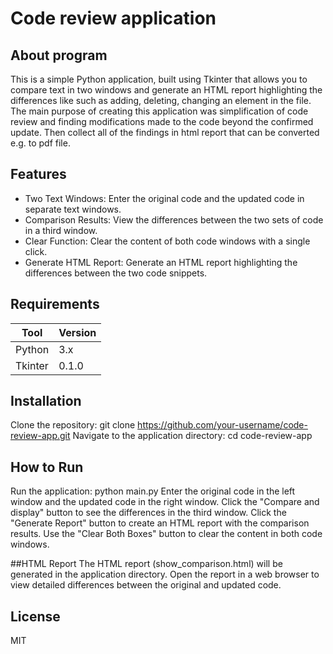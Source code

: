 # Code review application
## About program
This is a simple Python application, built using Tkinter that allows you to compare text in two windows and generate an HTML report highlighting the differences like such as adding, deleting, changing an element in the file. The main purpose of creating this application was simplification of code review and finding modifications made to the code beyond the confirmed update. Then collect all of the findings in html report that can be converted e.g. to pdf file.

## Features
- Two Text Windows: Enter the original code and the updated code in separate text windows.
- Comparison Results: View the differences between the two sets of code in a third window.
- Clear Function: Clear the content of both code windows with a single click.
- Generate HTML Report: Generate an HTML report highlighting the differences between the two code snippets.
## Requirements

| Tool | Version |
| ------ | ------ |
| Python| 3.x |
| Tkinter | 0.1.0 |

## Installation
Clone the repository: git clone https://github.com/your-username/code-review-app.git
Navigate to the application directory: cd code-review-app
## How to Run
Run the application: python main.py
Enter the original code in the left window and the updated code in the right window.
Click the "Compare and display" button to see the differences in the third window.
Click the "Generate Report" button to create an HTML report with the comparison results.
Use the "Clear Both Boxes" button to clear the content in both code windows.

##HTML Report
The HTML report (show_comparison.html) will be generated in the application directory. Open the report in a web browser to view detailed differences between the original and updated code.

## License
MIT
